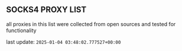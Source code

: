 ## SOCKS4 PROXY LIST

all proxies in this list were collected from open sources and tested for functionality

last update: `2025-01-04 03:48:02.777527+00:00`